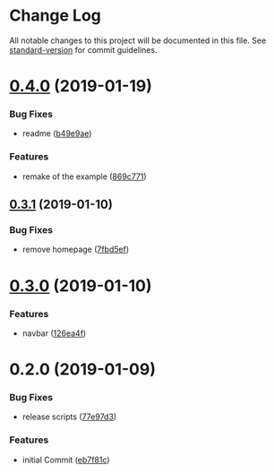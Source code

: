 # Change Log

All notable changes to this project will be documented in this file. See [standard-version](https://github.com/conventional-changelog/standard-version) for commit guidelines.

<a name="0.4.0"></a>
# [0.4.0](https://github.com/tott0/react-ts-starter/compare/v0.3.1...v0.4.0) (2019-01-19)


### Bug Fixes

* readme ([b49e9ae](https://github.com/tott0/react-ts-starter/commit/b49e9ae))


### Features

* remake of the example ([869c771](https://github.com/tott0/react-ts-starter/commit/869c771))



<a name="0.3.1"></a>
## [0.3.1](https://github.com/tott0/react-ts-starter/compare/v0.3.0...v0.3.1) (2019-01-10)


### Bug Fixes

* remove homepage ([7fbd5ef](https://github.com/tott0/react-ts-starter/commit/7fbd5ef))



<a name="0.3.0"></a>
# [0.3.0](https://github.com/tott0/react-ts-starter/compare/v0.2.0...v0.3.0) (2019-01-10)


### Features

* navbar ([126ea4f](https://github.com/tott0/react-ts-starter/commit/126ea4f))



<a name="0.2.0"></a>
# 0.2.0 (2019-01-09)


### Bug Fixes

* release scripts ([77e97d3](https://github.com/tott0/react-ts-starter/commit/77e97d3))


### Features

* initial Commit ([eb7f81c](https://github.com/tott0/react-ts-starter/commit/eb7f81c))

